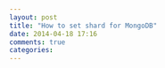 ```yaml
---
layout: post
title: "How to set shard for MongoDB"
date: 2014-04-18 17:16
comments: true
categories: 
---
```

